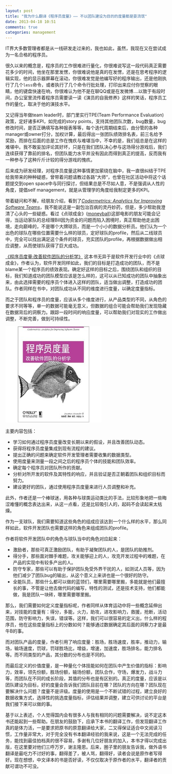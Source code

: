 ```yaml
---
layout: post
title: "我为什么翻译《程序员度量》—— 不以团队建设为目的的度量都是耍流氓"
date: 2013-04-18 10:51
comments: true
categories: management
---
```

IT界大多数管理者都是从一线研发走过来的，我也如此，虽然，我现在又在尝试成为一名合格的程序员。

很久以来的概念是，程序员的工作很难进行量化，你很难说写这一段代码真正需要花多少的时间，他坐在那里发愣，你很难说他是真的在发愣，还是在思考程序的逻辑实现，他的显示器屏幕在滚动，你很难发觉是他编写好的程序输出，还是他刚执行了几个<code>less</code>命令，或者执行了几个命令行批处理，打印出来应付你觉察的眼睛，他的键盘快速在响，你很难认为他不是在聊QQ或是在发微博....以致于有段时间，办公室里流传着程序员需要读一读《演员的自我修养》这样的笑话，程序员工作的量化，取决于他的演技水平。

又记得当年做team leader时，部门里实行TPE(Team Performance Evaluation)政策，定好诸多KPI，如完成的story points，支持其他团队次数，bug数量，bug修改时间，是否正确填写各种报表等等，每个迭代周期结束后，由分管的各种manager或owner打分，加权计算，最后得出一张团队绩效排名表，前三名给予奖励，而排在后面的总是工作在愧疚与难堪当中，不幸的是，我们组总是在这样的难堪中。我不敢妄加评论其好坏，只是在我们团队决心参与这场得分游戏后，我们连续获得了靠前的排名，但团队能力水平并没有因此而得到真正的提高，反而我有一种参与了这种斤斤计较的得分游戏的愧疚。

后来成为研发经理，对程序员度量这种事情更加萦绕在脑中，我一直很纠结于TPE给我带来的种种疑惑，曾带着问题请教过各路“大师“，也曾在社区活动中将这个话题提交到open space中与同行探讨，但结果总是不尽如人意，不是强调从人性的角度，提倡self management，就是从管理学的角度给我制定更多的KPI。

带着疑问和不解，经朋友介绍，看到了[*Codermetrics: Analytics for Improving Software Teams*](http://www.amazon.com/Codermetrics-Analytics-Improving-Software-Teams/dp/1449305156" "Codermetrics")，我不能说这是一副包治百病的灵丹妙药，但是，多少帮助我澄清了心头的一些疑惑。看过《点球成金》([moneyball](http://www.imdb.com/title/tt1210166/?ref_=fn_al_tt_1 "moneyball"))这部电影的朋友可能会记得，当运动家队的总经理Bill因为资金的问题而陷入困境时，真正帮助他走出困境，走向巅峰的，不是哪个大牌球员，而是一个小小的数据分析员。他们认为一个出色的球队在哪些位置需要什么样的球员，定好球队的profile，然后从二线球员中，完全可以找出满足这个条件的球员，充实团队的profile，再根据数据做出相应调整，从而使球队获得了巨大成功。


[《程序员度量:改善软件团队的分析学》](http://book.douban.com/subject/21365482/" "程序员度量")
这本书无异于是软件开发行业中的《点球成金》，作者认为，软件开发同样如此，我们的目标是打造成功的团队，而不是blame某一个程序员的绩效表现。确定好这样的目标之后，围绕团队和组织的目标，我们知道成功的团队模型应该是怎么样的，这可以从已知成功的团队中抽象出来，由此选择需要的程序员个体进入这样的团队，适当做出调整，打造成功的团队。作者同样在书中，对团队成功从不同的维度进行度量，以确定度量指标。

而之于团队和程序员的度量，应该从多个维度进行，从产品类型的不同，从角色的要求不同等等，单一的数据可能毫无意义，但数据的组合可能会帮助我们发现隐藏在数据背后的洞察力。跟踪一段时间的响应度量，可以帮助我们对现实的工作做出调整，不断完善，做到可持续性。

![Alt text](/images/2013-04-18-why-i-translate-codermetrics/codermetrics-cn.jpg "codermetrics Chinese version coverpage")

主要内容包括：

*  学习如何通过程序员度量改变长期以来的假设，并且改善团队动态。
*  获得将程序员度量集成到现有流程的建议。
*  提出正确的问题来确定软件开发管理者需要收集的数据类型。
*  使用度量来测量一段之间之后的程序员个体的技能和团队效率。
*  确定每个程序员对团队所作的贡献。
*  分析对所开发的软件及其特性的响应，并且验证是否正朝着团队和组织目标而努力。
*  建设更好的团队，通过使用程序员度量来进行人员调整和补充。

此外，作者还是一个棒球迷，用各种与球类运动类比的手法，比较形象地把一些晦涩难懂的概念表达出来，从这一点看，还是比较吸引人的，起码不会读起来太枯燥。

作为一支球队，我们需要知道这些角色的组成应该达到一个什么样的水平，那么同样如此，软件开发团队也需要这样的角色来组成团队的profile。

作者将软件开发团队中的角色与球队当中的角色对应起来：

* 激励者，那些可真正激励团队，有助于凝聚团队的人，是团队的助推剂。
* 得分手，那些面对棘手难题，攻关能够迎上的人，攻克开发过程中的难题，在产品的实现中有较多产出的人。
* 防守专家，那些可以有助于保护团队免受外界干扰的人，如测试人员等，因为他们减少了团队bug的输出，从这个意义上来讲也是一个很好的防守。
* 全能队员，那些什么都可以做的蓝领们，哪里需要哪里搬，多能就是他们最擅长的事，不管是让他去做代码的编写，特性的测试，还是技术支持，他们都能做，我是团队一块砖，哪里需要哪里搬。

那么，我们需要如何定义度量指标呢，作者同样从体育运动中将一些概念延伸出来，对技能的度量有：得分，多能，火力，助攻，进攻影响力，救援，抢断，活动范围，防守影响力，失误，错误等。这样，我们可以很容易的定义出，什么样的程序员，他在这些度量指标上的分数如何？能够通过数据确定其后面的洞察力才是最牛B的事。

而对团队产品的度量，作者引用了响应度量：胜场，胜场速度，胜率，推动力，输场，输场速度，罚球，罚球胜场比，增益，增速，加速度，胜场排名，能力排名等。而不同类型的产品，其分数的分布也是不同的。

而最后定义的价值度量，是一种量化个体技能如何在团队中产生价值的指标：影响力，效率，领先份额，胜场份额，输场份额，团队合作，守场，爆发力，战斗力等，而团队在不同的成长阶段，其值的分布也是有区别的。真正的度量，应该是以团队建设为目标，好的度量会告诉我们团队目前在哪？团队的方向在哪？团队现在要解决什么问题？度量不是评级。度量的使用是一个不断试错的过程，建立良好的数据收集方式，选择性的挑选度量指标，评估结果并调整，建立可供讨论的平台是我们接下来可以做的事。

基于以上表述，个人觉得国内会有很多人与我有相同的问题需要解决，说不定这本书还能起到一些帮助。在朋友的鼓励下，应承下本书的翻译工作，但发现翻译工作真的是体力活，一是要求把原书的原意翻译给大家，二又得保证适合中文阅读习惯，工作量非常大，对于完全没有书本翻译经验的我来说，这是一个无法完成的任务，能找到最佳拍档真的很不容易，多谢有几位好朋友的加入，本书才得以完成出版，在这里要对他们三呼万岁，谢主隆恩。后来，圈子里的朋友告诉我，做外语书翻译是最吃力不讨好的事，翻得差了，被人骂，翻得好，读者会说是原作者写得好。现在想想，中文译本的书是否好读，不仅仅取决于原作者的水平，翻译者的贡献可谓功不可没。

